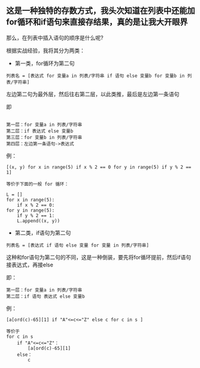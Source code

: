 ## 这是一种独特的存数方式，我头次知道在列表中还能加for循环和if语句来直接存结果，真的是让我大开眼界  

那么，在列表中插入语句的顺序是什么呢?  

根据实战经验，我将其分为两类：  

* 第一类，for循环为第二句


`列表名 = [表达式 for 变量a in 列表/字符串 if 语句 else 变量b for 变量b in 列表/字符串]  `  

左边第二句为最外层，然后往右第二层，以此类推，最后是左边第一条语句

即  

```

第一层：for 变量a in 列表/字符串
第二层：if 表达式 else 变量b
第三层：for 变量b in 列表/字符串
第四层：左边第一条语句->表达式
```
例：  

```
[(x, y) for x in range(5) if x % 2 == 0 for y in range(5) if y % 2 == 1]

等价于下面的一般 for 循环：

L = []
for x in range(5):
    if x % 2 == 0:
for y in range(5):
    if y % 2 == 1:
    L.append((x, y))
```

* 第二类，if语句为第二句

`列表名 = [表达式 if 语句 else 变量 for 变量 in 列表/字符串] `

这种和for语句为第二句的不同，这是一种倒装，要先将for循环提前，然后if语句接表达式，再接else  

即：  

```
第一层：for 变量a in 列表/字符串
第二层：if 语句 表达式 else 变量b
```

例：  

```
[a[ord(c)-65][1] if "A"<=c<="Z" else c for c in s ]

等价于 
for c in s 
    if "A"<=c<="Z"：
        [a[ord(c)-65][1]
    else：
        c
    
```






















